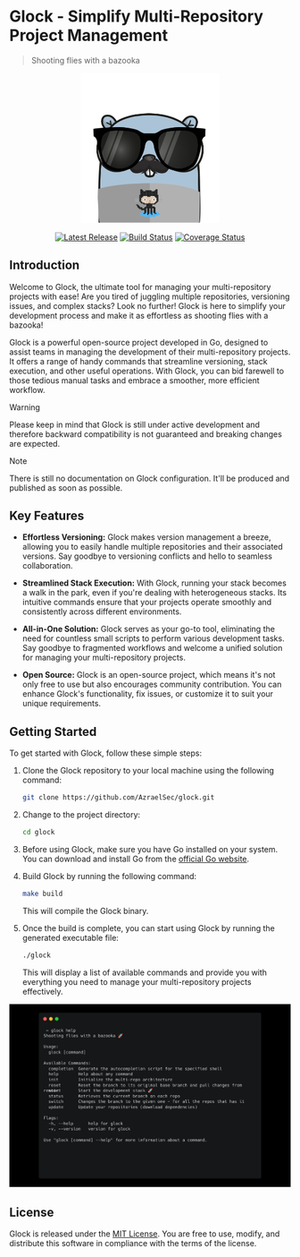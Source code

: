 # Glock - Simplify Multi-Repository Project Management

> Shooting flies with a bazooka

<p align="center">
   <img alt="Glock Logo" src="/assets/logo.png" width="250">
</p>
<p align="center">
    <a href="https://github.com/AzraelSec/Glock/releases"><img src="https://img.shields.io/github/release/AzraelSec/Glock.svg" alt="Latest Release"></a>
    <!-- <a href="https://pkg.go.dev/github.com/AzraelSec/Glock?tab=doc"><img src="https://godoc.org/github.com/golang/gddo?status.svg" alt="GoDoc"></a> -->
    <a href="https://github.com/AzraelSec/Glock/actions"><img src="https://github.com/AzraelSec/Glock/actions/workflows/ci.yml/badge.svg" alt="Build Status"></a>
    <a href="https://coveralls.io/github/AzraelSec/Glock?branch=main"><img src="https://coveralls.io/repos/github/AzraelSec/Glock/badge.svg?branch=main" alt="Coverage Status" /></a>
</p>

## Introduction

Welcome to Glock, the ultimate tool for managing your multi-repository projects with ease! Are you tired of juggling multiple repositories, versioning issues, and complex stacks? Look no further! Glock is here to simplify your development process and make it as effortless as shooting flies with a bazooka!

Glock is a powerful open-source project developed in Go, designed to assist teams in managing the development of their multi-repository projects. It offers a range of handy commands that streamline versioning, stack execution, and other useful operations. With Glock, you can bid farewell to those tedious manual tasks and embrace a smoother, more efficient workflow.

> [!WARNING]
> Please keep in mind that Glock is still under active development
> and therefore backward compatibility is not guaranteed and breaking changes are expected.

> [!NOTE]
> There is still no documentation on Glock configuration. It'll be produced and published as soon as possible.

## Key Features

- **Effortless Versioning:** Glock makes version management a breeze, allowing you to easily handle multiple repositories and their associated versions. Say goodbye to versioning conflicts and hello to seamless collaboration.

- **Streamlined Stack Execution:** With Glock, running your stack becomes a walk in the park, even if you're dealing with heterogeneous stacks. Its intuitive commands ensure that your projects operate smoothly and consistently across different environments.

- **All-in-One Solution:** Glock serves as your go-to tool, eliminating the need for countless small scripts to perform various development tasks. Say goodbye to fragmented workflows and welcome a unified solution for managing your multi-repository projects.

- **Open Source:** Glock is an open-source project, which means it's not only free to use but also encourages community contribution. You can enhance Glock's functionality, fix issues, or customize it to suit your unique requirements.

## Getting Started

To get started with Glock, follow these simple steps:

1. Clone the Glock repository to your local machine using the following command:

   ```bash
   git clone https://github.com/AzraelSec/glock.git
   ```

2. Change to the project directory:

   ```bash
   cd glock
   ```

3. Before using Glock, make sure you have Go installed on your system. You can download and install Go from the [official Go website](https://golang.org/dl/).

4. Build Glock by running the following command:

   ```bash
   make build
   ```

   This will compile the Glock binary.

5. Once the build is complete, you can start using Glock by running the generated executable file:

   ```bash
   ./glock
   ```

   This will display a list of available commands and provide you with everything you need to manage your multi-repository projects effectively.

<p align="center">
   <img alt="help preview" src="/assets/help.png" width="600">
</p>

## License

Glock is released under the [MIT License](LICENSE). You are free to use, modify, and distribute this software in compliance with the terms of the license.
